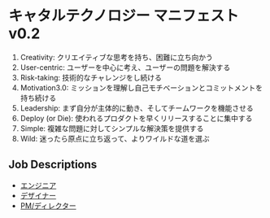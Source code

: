 # キャタルテクノロジー マニフェスト v0.2

1. Creativity: クリエイティブな思考を持ち、困難に立ち向かう
1. User-centric: ユーザーを中心に考え、ユーザーの問題を解決する
1. Risk-taking: 技術的なチャレンジをし続ける
1. Motivation3.0: ミッションを理解し自己モチベーションとコミットメントを持ち続ける
1. Leadership: まず自分が主体的に動き、そしてチームワークを機能させる
1. Deploy (or Die): 使われるプロダクトを早くリリースすることに集中する
1. Simple: 複雑な問題に対してシンプルな解決策を提供する
1. Wild: 迷ったら原点に立ち返って、よりワイルドな道を選ぶ

## Job Descriptions
- [エンジニア](engineer.ja.md)
- [デザイナー](designer.ja.md)
- [PM/ディレクター](product_manager.ja.md)
